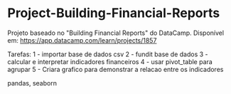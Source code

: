 # Project-Building-Financial-Reports

Projeto baseado no "Building Financial Reports" do DataCamp. Disponível em: https://app.datacamp.com/learn/projects/1857

Tarefas: 
1 - importar base de dados csv
2 - fundit base de dados
3 - calcular e interpretar indicadores financeiros
4 - usar pivot_table para agrupar
5 - Criara grafico para demonstrar a relacao entre os indicadores

pandas, seaborn
